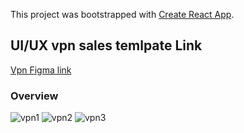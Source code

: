 This project was bootstrapped with [Create React App](https://github.com/facebook/create-react-app).

## UI/UX vpn sales temlpate Link

[Vpn Figma link](https://www.figma.com/file/VTujTX9JijmWSRI4FPEDdu/FREEBIES-Landingpage-LaslesVPN-(Community)?node-id=0%3A1)
 
 
### Overview
![vpn1](https://user-images.githubusercontent.com/26912115/138554743-2f4a699c-f03a-483d-bf2e-60e6af7cd137.png)
![vpn2](https://user-images.githubusercontent.com/26912115/138554751-53c26a3b-37d3-4445-8c6c-e5d1f0696bab.png)
![vpn3](https://user-images.githubusercontent.com/26912115/138554754-e9123d77-7039-484b-8369-8b6661bb6614.png)

